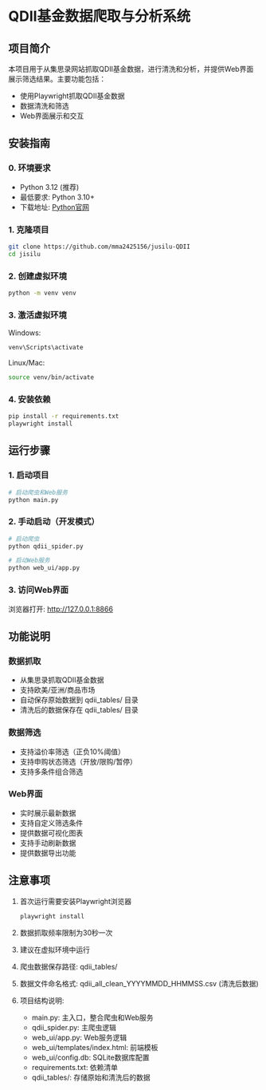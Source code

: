 # QDII基金数据爬取与分析系统

## 项目简介
本项目用于从集思录网站抓取QDII基金数据，进行清洗和分析，并提供Web界面展示筛选结果。主要功能包括：
- 使用Playwright抓取QDII基金数据
- 数据清洗和筛选
- Web界面展示和交互

## 安装指南

### 0. 环境要求
- Python 3.12 (推荐)
- 最低要求: Python 3.10+
- 下载地址: [Python官网](https://www.python.org/downloads/)

### 1. 克隆项目
```bash
git clone https://github.com/mma2425156/jusilu-QDII
cd jisilu
```

### 2. 创建虚拟环境
```bash
python -m venv venv
```

### 3. 激活虚拟环境
Windows:
```bash
venv\Scripts\activate
```
Linux/Mac:
```bash
source venv/bin/activate
```

### 4. 安装依赖
```bash
pip install -r requirements.txt
playwright install
```

## 运行步骤

### 1. 启动项目
```bash
# 启动爬虫和Web服务
python main.py
```

### 2. 手动启动（开发模式）
```bash
# 启动爬虫
python qdii_spider.py

# 启动Web服务
python web_ui/app.py
```

### 3. 访问Web界面
浏览器打开: http://127.0.0.1:8866

## 功能说明

### 数据抓取
- 从集思录抓取QDII基金数据
- 支持欧美/亚洲/商品市场
- 自动保存原始数据到 qdii_tables/ 目录
- 清洗后的数据保存在 qdii_tables/ 目录

### 数据筛选
- 支持溢价率筛选（正负10%阈值）
- 支持申购状态筛选（开放/限购/暂停）
- 支持多条件组合筛选

### Web界面
- 实时展示最新数据
- 支持自定义筛选条件
- 提供数据可视化图表
- 支持手动刷新数据
- 提供数据导出功能

## 注意事项
1. 首次运行需要安装Playwright浏览器
   ```bash
   playwright install
   ```

2. 数据抓取频率限制为30秒一次
3. 建议在虚拟环境中运行
4. 爬虫数据保存路径: qdii_tables/
5. 数据文件命名格式: qdii_all_clean_YYYYMMDD_HHMMSS.csv (清洗后数据)
6. 项目结构说明:
   - main.py: 主入口，整合爬虫和Web服务
   - qdii_spider.py: 主爬虫逻辑
   - web_ui/app.py: Web服务逻辑
   - web_ui/templates/index.html: 前端模板
   - web_ui/config.db: SQLite数据库配置
   - requirements.txt: 依赖清单
   - qdii_tables/: 存储原始和清洗后的数据
